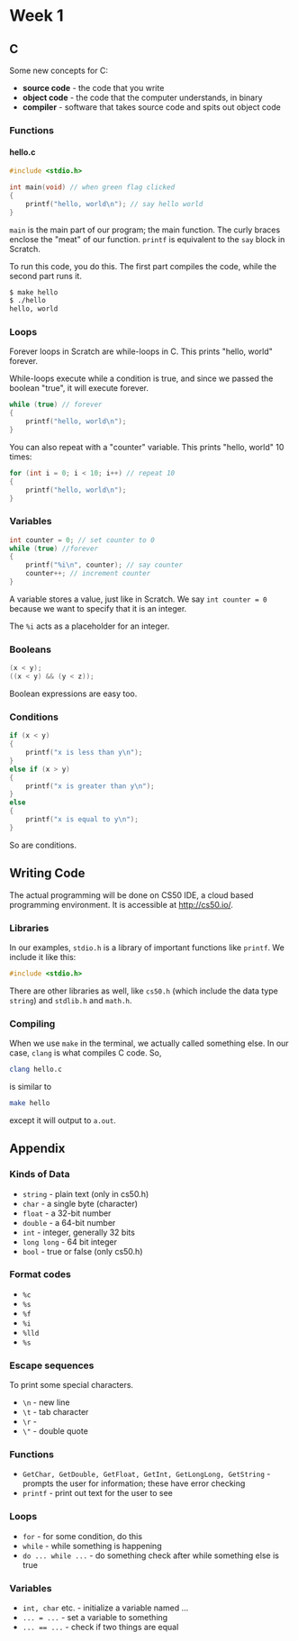 # Week 1

## C

Some new concepts for C:

- **source code** - the code that you write
- **object code** - the code that the computer understands, in binary
- **compiler** - software that takes source code and spits out object code

### Functions

#### hello.c

~~~~c
#include <stdio.h>

int main(void) // when green flag clicked
{
	printf("hello, world\n"); // say hello world
}
~~~~

`main` is the main part of our program; the main function. The curly braces enclose the "meat" of our function. `printf` is equivalent to the `say` block in Scratch.

To run this code, you do this. The first part compiles the code, while the second part runs it.

~~~~bash
$ make hello
$ ./hello
hello, world
~~~~

### Loops

Forever loops in Scratch are while-loops in C. This prints "hello, world" forever.

While-loops execute while a condition is true, and since we passed the boolean "true", it will execute forever.
~~~~c
while (true) // forever
{
	printf("hello, world\n");
}
~~~~

You can also repeat with a "counter" variable. This prints "hello, world" 10 times:
~~~~c
for (int i = 0; i < 10; i++) // repeat 10
{
	printf("hello, world\n");
}
~~~~

### Variables

~~~~c
int counter = 0; // set counter to 0
while (true) //forever
{
	printf("%i\n", counter); // say counter
	counter++; // increment counter
}
~~~~

A variable stores a value, just like in Scratch. We say `int counter = 0` because we want to specify that it is an integer.

The `%i` acts as a placeholder for an integer.

### Booleans

~~~~c
(x < y);
((x < y) && (y < z));
~~~~

Boolean expressions are easy too.

### Conditions

~~~c
if (x < y)
{
	printf("x is less than y\n");
}
else if (x > y)
{
	printf("x is greater than y\n");
}
else
{
	printf("x is equal to y\n");
}
~~~

So are conditions.

## Writing Code
The actual programming will be done on CS50 IDE, a cloud based programming environment. It is accessible at http://cs50.io/.

### Libraries
In our examples, `stdio.h` is a library of important functions like `printf`. We include it like this:

~~~~c
#include <stdio.h>
~~~~

There are other libraries as well, like `cs50.h` (which include the data type `string`) and `stdlib.h` and `math.h`.

### Compiling
When we use `make` in the terminal, we actually called something else. In our case, `clang` is what compiles C code. So,

~~~~bash
clang hello.c
~~~~
is similar to
~~~~bash
make hello
~~~~
except it will output to `a.out`.

## Appendix

### Kinds of Data
-  `string` - plain text (only in cs50.h)
-  `char` - a single byte (character)
-  `float` - a 32-bit number
-  `double` - a 64-bit number
-  `int` - integer, generally 32 bits
-  `long long` - 64 bit integer
-  `bool` - true or false (only cs50.h)

### Format codes
- `%c`
- `%s`
- `%f`
- `%i`
- `%lld`
- `%s`

### Escape sequences
To print some special characters.

- `\n` - new line
- `\t` - tab character
- `\r` -
- `\"` - double quote

### Functions

- `GetChar, GetDouble, GetFloat, GetInt, GetLongLong, GetString` - prompts the user for information; these have error checking
- `printf` - print out text for the user to see

### Loops

- `for` - for some condition, do this
- `while` - while something is happening
- `do ... while ...` - do something check after while something else is true

### Variables

- `int, char` etc. - initialize a variable named ...
- `... = ...` - set a variable to something
- `... == ...` - check if two things are equal
